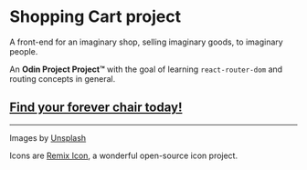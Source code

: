 # Shopping Cart project

A front-end for an imaginary shop, selling imaginary goods, to imaginary people.

An **Odin Project Project&#8482;** with the goal of learning `react-router-dom` and routing concepts in general.

## [Find your forever chair today!](https://isaiahaiasi.github.io/shopping-cart/)

---

Images by [Unsplash](https://unsplash.com/)

Icons are [Remix Icon](https://remixicon.com/), a wonderful open-source icon project.
